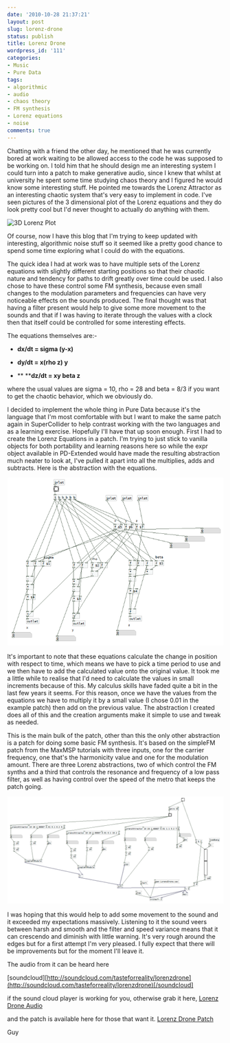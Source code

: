 ```yaml
---
date: '2010-10-28 21:37:21'
layout: post
slug: lorenz-drone
status: publish
title: Lorenz Drone
wordpress_id: '111'
categories:
- Music
- Pure Data
tags:
- algorithmic
- audio
- chaos theory
- FM synthesis
- Lorenz equations
- noise
comments: true
---
```


Chatting with a friend the other day, he mentioned that he was currently bored at work waiting to be allowed access to the code he was supposed to be working on. I told him that he should design me an interesting system I could turn into a patch to make generative audio, since I knew that whilst at university he spent some time studying chaos theory and I figured he would know some interesting stuff. He pointed me towards the Lorenz Attractor as an interesting chaotic system that's very easy to implement in code. I've seen pictures of the 3 dimensional plot of the Lorenz equations and they do look pretty cool but I'd never thought to actually do anything with them.



![3D Lorenz Plot](http://en.wikipedia.org/wiki/Lorenz_equations)

Of course, now I have this blog that I'm trying to keep updated with interesting, algorithmic noise stuff so it seemed like a pretty good chance to spend some time exploring what I could do with the equations.

The quick idea I had at work was to have multiple sets of the Lorenz equations with slightly different starting positions so that their chaotic nature and tendency for paths to drift greatly over time could be used. I also chose to have these control some FM synthesis, because even small changes to the modulation parameters and frequencies can have very noticeable effects on the sounds produced. The final thought was that having a filter present would help to give some more movement to the sounds and that if I was having to iterate through the values with a clock then that itself could be controlled for some interesting effects.

The equations themselves are:-



	
  * **dx/dt = sigma (y-x)**

	
  * **dy/dt = x(rho z) y**

	
  * ** ****dz/dt = xy beta z**


where the usual values are sigma = 10, rho = 28 and beta = 8/3 if you want to get the chaotic behavior, which we obviously do.

I decided to implement the whole thing in Pure Data because it's the language that I'm most comfortable with but I want to make the same patch again in SuperCollider to help contrast working with the two languages and as a learning exercise. Hopefully I'll have that up soon enough. First I had to create the Lorenz Equations in a patch. I'm trying to just stick to vanilla objects for both portability and learning reasons here so while the expr object available in PD-Extended would have made the resulting abstraction much neater to look at, I've pulled it apart into all the multiplies, adds and subtracts. Here is the abstraction with the equations.

![Lorenz Equations Abstraction](/a/2010-10-28-lorenz-drone/LorenzEquationsAbs.png)

It's important to note that these equations calculate the change in position with respect to time, which means we have to pick a time period to use and we then have to add the calculated value onto the original value. It took me a little while to realise that I'd need to calculate the values in small increments because of this. My calculus skills have faded quite a bit in the last few years it seems. For this reason, once we have the values from the equations we have to multiply it by a small value (I chose 0.01 in the example patch) then add on the previous value. The abstraction I created does all of this and the creation arguments make it simple to use and tweak as needed.

This is the main bulk of the patch, other than this the only other abstraction is a patch for doing some basic FM synthesis. It's based on the simpleFM patch from the MaxMSP tutorials with three inputs, one for the carrier frequency, one that's the harmonicity value and one for the modulation amount. There are three Lorenz abstractions, two of which control the FM synths and a third that controls the resonance and frequency of a low pass filter, as well as having control over the speed of the metro that keeps the patch going.

![Lorenz Drone](/a/2010-10-28-lorenz-drone/LorenzDroneMain.png)

I was hoping that this would help to add some movement to the sound and it exceeded my expectations massively. Listening to it the sound veers between harsh and smooth and the filter and speed variance means that it can crescendo and diminish with little warning. It's very rough around the edges but for a first attempt I'm very pleased. I fully expect that there will be improvements but for the moment I'll leave it.

The audio from it can be heard here

[soundcloud][http://soundcloud.com/tasteforreality/lorenzdrone](http://soundcloud.com/tasteforreality/lorenzdrone)[/soundcloud]

if the sound cloud player is working for you, otherwise grab it here, [Lorenz Drone Audio](http://www.rumblesan.com/wp-content/uploads/2010/10/LorenzDrone.mp3)

and the patch is available here for those that want it. [Lorenz Drone Patch](/a/2010-10-28-lorenz-drone/LorenzDrone.zip)

Guy
